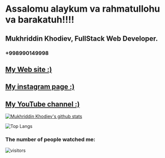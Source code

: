 # Assalomu alaykum va rahmatullohu va barakatuh!!!!

## Mukhriddin Khodiev, FullStack Web Developer. 
### +998990149998 

<a href="http://www.muhriddin.uz" > <h2> My Web site    :)</h2></a>


<a href="https://www.instagram.com/mukhriddin_dev" > <h2> My instagram page :)</h2></a>

<a href="https://www.youtube.com/channel/UCw1X3ywDnl6qfwNxVcykVhw" > <h2> My YouTube channel   :)</h2></a>


[![Mukhriddin Khodiev's github stats](https://github-readme-stats.vercel.app/api?username=mukhriddin-dev)](https://github.com/mukhriddin-dev/github-readme-stats)

![Top Langs](https://github-readme-stats.vercel.app/api/top-langs/?username=mukhriddin-dev)


### The number of people watched me:


![visitors](https://visitor-badge.glitch.me/badge?page_id=mukhriddin-dev)
